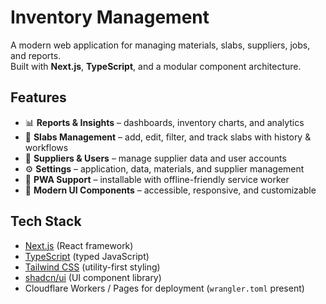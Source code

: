# Inventory Management

A modern web application for managing materials, slabs, suppliers, jobs, and reports.  
Built with **Next.js**, **TypeScript**, and a modular component architecture.

## Features

- 📊 **Reports & Insights** – dashboards, inventory charts, and analytics  
- 🧱 **Slabs Management** – add, edit, filter, and track slabs with history & workflows  
- 👥 **Suppliers & Users** – manage supplier data and user accounts  
- ⚙️ **Settings** – application, data, materials, and supplier management  
- 📱 **PWA Support** – installable with offline-friendly service worker  
- 🎨 **Modern UI Components** – accessible, responsive, and customizable  

## Tech Stack

- [Next.js](https://nextjs.org/) (React framework)
- [TypeScript](https://www.typescriptlang.org/) (typed JavaScript)
- [Tailwind CSS](https://tailwindcss.com/) (utility-first styling)
- [shadcn/ui](https://ui.shadcn.com/) (UI component library)
- Cloudflare Workers / Pages for deployment (`wrangler.toml` present)

